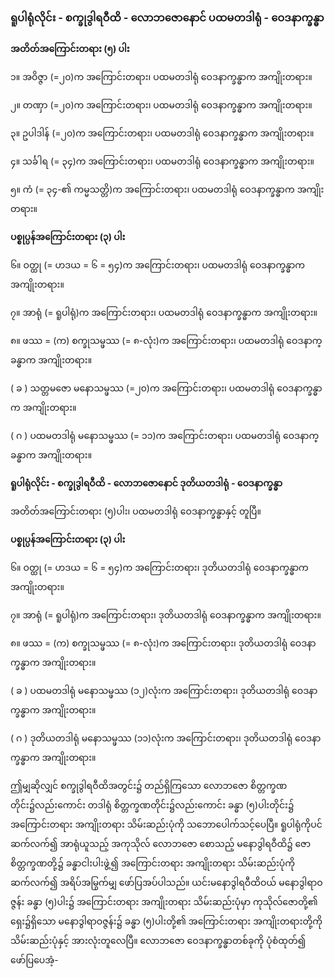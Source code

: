### ရူပါရုံလိုင်း - စက္ခုဒွါရဝီထိ - လောဘဇောနောင် ပထမတဒါရုံ - ဝေဒနာက္ခန္ဓာ

**အတိတ်အကြောင်းတရား (၅) ပါး**

၁။ အဝိဇ္ဇာ (=၂၀)က အကြောင်းတရား၊ ပထမတဒါရုံ ဝေဒနာက္ခန္ဓာက အကျိုးတရား။

၂။ တဏှာ (=၂၀)က အကြောင်းတရား၊ ပထမတဒါရုံ ဝေဒနာက္ခန္ဓာက အကျိုးတရား။

၃။ ဥပါဒါန် (=၂၀)က အကြောင်းတရား၊ ပထမတဒါရုံ ဝေဒနာက္ခန္ဓာက အကျိုးတရား။

၄။ သင်္ခါရ (= ၃၄)က အကြောင်းတရား၊ ပထမတဒါရုံ ဝေဒနာက္ခန္ဓာက အကျိုးတရား။

၅။ ကံ (= ၃၄-၏ ကမ္မသတ္တိ)က အကြောင်းတရား၊ ပထမတဒါရုံ ဝေဒနာက္ခန္ဓာက အကျိုးတရား။

**ပစ္စုပ္ပန်အကြောင်းတရား (၃) ပါး**

၆။ ဝတ္ထု (= ဟဒယ = ၆ = ၅၄)က အကြောင်းတရား၊ ပထမတဒါရုံ ဝေဒနာက္ခန္ဓာက အကျိုးတရား။

၇။ အာရုံ (= ရူပါရုံ)က အကြောင်းတရား၊ ပထမတဒါရုံ ဝေဒနာက္ခန္ဓာက အကျိုးတရား။

၈။ ဖဿ = (က) စက္ခုသမ္ဖဿ (= ၈-လုံး)က အကြောင်းတရား၊ ပထမတဒါရုံ ဝေဒနာက္ခန္ဓာက အကျိုးတရား။

( ခ ) သတ္တမဇော မနောသမ္ဖဿ (=၂၀)က အကြောင်းတရား၊ ပထမတဒါရုံ ဝေဒနာက္ခန္ဓာက
အကျိုးတရား။

( ဂ ) ပထမတဒါရုံ မနောသမ္ဖဿ (= ၁၁)က အကြောင်းတရား၊ ပထမတဒါရုံ ဝေဒနာက္ခန္ဓာက
အကျိုးတရား။

**ရူပါရုံလိုင်း - စက္ခုဒွါရဝီထိ - လောဘဇောနောင် ဒုတိယတဒါရုံ - ဝေဒနာက္ခန္ဓာ**

အတိတ်အကြောင်းတရား (၅)ပါး၊ ပထမတဒါရုံ ဝေဒနာက္ခန္ဓာနှင့် တူပြီ။

**ပစ္စုပ္ပန်အကြောင်းတရား (၃) ပါး**

၆။ ဝတ္ထု (= ဟဒယ = ၆ = ၅၄)က အကြောင်းတရား၊ ဒုတိယတဒါရုံ ဝေဒနာက္ခန္ဓာက အကျိုးတရား။

၇။ အာရုံ (= ရူပါရုံ)က အကြောင်းတရား၊ ဒုတိယတဒါရုံ ဝေဒနာက္ခန္ဓာက အကျိုးတရား။

၈။ ဖဿ = (က) စက္ခုသမ္ဖဿ (= ၈-လုံး)က အကြောင်းတရား၊ ဒုတိယတဒါရုံ ဝေဒနာက္ခန္ဓာက အကျိုးတရား။

( ခ ) ပထမတဒါရုံ မနောသမ္ဖဿ (၁၂)လုံးက အကြောင်းတရား၊ ဒုတိယတဒါရုံ ဝေဒနာက္ခန္ဓာက
အကျိုးတရား။

( ဂ ) ဒုတိယတဒါရုံ မနောသမ္ဖဿ (၁၁)လုံးက အကြောင်းတရား၊ ဒုတိယတဒါရုံ ဝေဒနာက္ခန္ဓာက
အကျိုးတရား။

ဤမျှဆိုလျှင် စက္ခုဒွါရဝီထိအတွင်း၌ တည်ရှိကြသော လောဘဇော စိတ္တက္ခဏတိုင်း၌လည်းကောင်း
တဒါရုံ စိတ္တက္ခဏတိုင်း၌လည်းကောင်း ခန္ဓာ (၅)ပါးတိုင်း၌ အကြောင်းတရား အကျိုးတရား သိမ်းဆည်းပုံကို
သဘောပေါက်သင့်ပေပြီ။ ရူပါရုံကိုပင် ဆက်လက်၍ အာရုံယူသည့် အကုသိုလ် လောဘဇော စောသည့်
မနောဒွါရဝီထိ၌ ဇောစိတ္တက္ခဏတို့၌ ခန္ဓာငါးပါးဖွဲ့၍ အကြောင်းတရား အကျိုးတရား သိမ်းဆည်းပုံကို
ဆက်လက်၍ အရိပ်အမြွက်မျှ ဖော်ပြအပ်ပါသည်။ ယင်းမနောဒွါရဝီထိဝယ် မနောဒွါရာဝဇ္ဇန်း ခန္ဓာ (၅)ပါး၌
အကြောင်းတရား အကျိုးတရား သိမ်းဆည်းပုံမှာ ကုသိုလ်ဇောတို့၏ ရှေး၌ရှိသော မနောဒွါရာဝဇ္ဇန်း၌ ခန္ဓာ
(၅)ပါးတို့၏ အကြောင်းတရား အကျိုးတရားတို့ကို သိမ်းဆည်းပုံနှင့် အားလုံးတူလေပြီ။ လောဘဇော
ဝေဒနာက္ခန္ဓာတစ်ခုကို ပုံစံထုတ်၍ ဖော်ပြပေအံ့-
